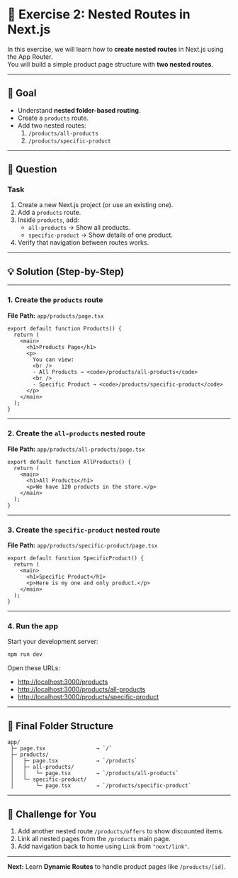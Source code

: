 # 📝 Exercise 2: Nested Routes in Next.js

In this exercise, we will learn how to **create nested routes** in Next.js using the App Router.  
You will build a simple product page structure with **two nested routes**.

---

## 🎯 Goal
- Understand **nested folder-based routing**.
- Create a `products` route.
- Add two nested routes:
  1. `/products/all-products`
  2. `/products/specific-product`

---

## 📌 Question

### **Task**
1. Create a new Next.js project (or use an existing one).
2. Add a `products` route.
3. Inside `products`, add:
   - `all-products` → Show all products.
   - `specific-product` → Show details of one product.
4. Verify that navigation between routes works.

---

## 💡 Solution (Step-by-Step)

---

### **1. Create the `products` route**
**File Path:** `app/products/page.tsx`

```tsx
export default function Products() {
  return (
    <main>
      <h1>Products Page</h1>
      <p>
        You can view:
        <br />
        - All Products → <code>/products/all-products</code>
        <br />
        - Specific Product → <code>/products/specific-product</code>
      </p>
    </main>
  );
}
````

---

### **2. Create the `all-products` nested route**

**File Path:** `app/products/all-products/page.tsx`

```tsx
export default function AllProducts() {
  return (
    <main>
      <h1>All Products</h1>
      <p>We have 120 products in the store.</p>
    </main>
  );
}
```

---

### **3. Create the `specific-product` nested route**

**File Path:** `app/products/specific-product/page.tsx`

```tsx
export default function SpecificProduct() {
  return (
    <main>
      <h1>Specific Product</h1>
      <p>Here is my one and only product.</p>
    </main>
  );
}
```

---

### **4. Run the app**

Start your development server:

```bash
npm run dev
```

Open these URLs:

* [http://localhost:3000/products](http://localhost:3000/products)
* [http://localhost:3000/products/all-products](http://localhost:3000/products/all-products)
* [http://localhost:3000/products/specific-product](http://localhost:3000/products/specific-product)

---

## 📂 Final Folder Structure

```
app/
 ├─ page.tsx                → `/`
 ├─ products/
 │   ├─ page.tsx            → `/products`
 │   ├─ all-products/
 │   │   └─ page.tsx        → `/products/all-products`
 │   └─ specific-product/
 │       └─ page.tsx        → `/products/specific-product`
```

---

## 🎯 Challenge for You

1. Add another nested route `/products/offers` to show discounted items.
2. Link all nested pages from the `/products` main page.
3. Add navigation back to home using `Link` from `"next/link"`.

---

**Next:** Learn **Dynamic Routes** to handle product pages like `/products/[id]`.